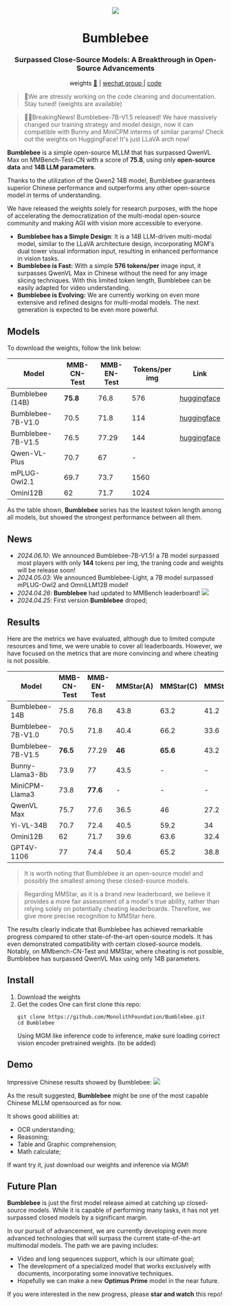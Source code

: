 <div align="center">
<img src="assets/a.png" />
<h1>Bumblebee</h1>
<h3>Surpassed Close-Source Models: A Breakthrough in Open-Source Advancements</h3>
<p align="center">
  weights  <a href="https://huggingface.co/MonolithFoundation/Bumblebee">🤗</a> | <a href="https://github.com/MonolithFoundation/Bumblebee/issues/1"> wechat group </a> | <a href="https://github.com/MonolithFoundation/Bumblebee"> code </a>
</p>

</div>

> 👷We are stressly working on the code cleaning and documentation. Stay tuned! (weights are available)

> 🎉🎉BreakingNews! Bumblebee-7B-V1.5 released! We have massively changed our training strategy and model design, now it can compatible with Bunny and MiniCPM interms of similar params! Check out the weights on HuggingFace! It's just LLaVA arch now! 

**Bumblebee** is a simple open-source MLLM that has surpassed QwenVL Max on MMBench-Test-CN with a score of **75.8**, using only **open-source data** and **14B LLM parameters**.

Thanks to the utilization of the Qwen2 14B model, Bumblebee guarantees superior Chinese performance and outperforms any other open-source model in terms of understanding.

We have released the weights solely for research purposes, with the hope of accelerating the democratization of the multi-modal open-source community and making AGI with vision more accessible to everyone.

- **Bumblebee has a Simple Design**: It is a 14B LLM-driven multi-modal model, similar to the LLaVA architecture design, incorporating MGM's dual tower visual information input, resulting in enhanced performance in vision tasks.
- **Bumblebee is Fast:** With a simple **576 tokens/per** image input, it surpasses QwenVL Max in Chinese without the need for any image slicing techniques. With this limited token length, Bumblebee can be easily adapted for video understanding.
- **Bumblebee is Evolving:** We are currently working on even more extensive and refined designs for multi-modal models. The next generation is expected to be even more powerful.

## Models

To download the weights, follow the link below:

| Model             | MMB-CN-Test | MMB-EN-Test | Tokens/per img | Link                                                                       |
| ----------------- | ----------- | ----------- | -------------- | -------------------------------------------------------------------------- |
| Bumblebee (14B)   | **75.8**    | 76.8        | 576            | [huggingface](https://huggingface.co/MonolithFoundation/Bumblebee)         |
| Bumblebee-7B-V1.0 | 70.5        | 71.8        | 114            | [huggingface](https://huggingface.co/MonolithFoundation/Bumblebee-Light)   |
| Bumblebee-7B-V1.5 | 76.5        | 77.29       | 144            | [huggingface](https://huggingface.co/MonolithFoundation/Bumblebee-7B-V1.5) |
| Qwen-VL-Plus      | 70.7        | 67          | -              |                                                                            |
| mPLUG-Owl2.1      | 69.7        | 73.7        | 1560           |                                                                            |
| Omini12B          | 62          | 71.7        | 1024           |                                                                            |

As the table shown, **Bumblebee** series has the leastest token length among all models, but showed the strongest performance between all them.

## News

- _2024.06.10_: We announced Bumblebee-7B-V1.5! a 7B model surpassed most players with only **144** tokens per img, the traning code and weights will be release soon!
- _2024.05.03_: We announced Bumblebee-Light, a 7B model surpassed mPLUG-Owl2 and OmniLLM12B model!
- _2024.04.26_: **Bumblebee** had updated to MMBench leaderboard!
  ![](assets/board.jpg)
- _2024.04.25_: First version **Bumblebee** droped;

## Results

Here are the metrics we have evaluated, although due to limited compute resources and time, we were unable to cover all leaderboards. However, we have focused on the metrics that are more convincing and where cheating is not possible.

| Model             | MMB-CN-Test | MMB-EN-Test | MMStar(A) | MMStar(C) | MMStar(F) |
| ----------------- | ----------- | ----------- | --------- | --------- | --------- |
| Bumblebee-14B     | 75.8        | 76.8        | 43.8      | 63.2      | 41.2      |
| Bumblebee-7B-V1.0 | 70.5        | 71.8        | 40.4      | 66.2      | 33.6      |
| Bumblebee-7B-V1.5 | **76.5**    | 77.29       | **46**    | **65.6**  | 43.2      |
| Bunny-Llama3-8b   | 73.9        | 77          | 43.5      | -         | -         |
| MiniCPM-Llama3    | 73.8        | **77.6**    | -         | -         | -         |
| QwenVL Max        | 75.7        | 77.6        | 36.5      | 46        | 27.2      |
| Yi-VL-34B         | 70.7        | 72.4        | 40.5      | 59.2      | 34        |
| Omini12B          | 62          | 71.7        | 39.6      | 63.6      | 32.4      |
| GPT4V-1106        | 77          | 74.4        | 50.4      | 65.2      | 38.8      |

> It is worth noting that Bumblebee is an open-source model and possibly the smallest among these closed-source models.

> Regarding MMStar, as it is a brand new leaderboard, we believe it provides a more fair assessment of a model's true ability, rather than relying solely on potentially cheating leaderboards. Therefore, we give more precise recognition to MMStar here.

The results clearly indicate that Bumblebee has achieved remarkable progress compared to other state-of-the-art open-source models. It has even demonstrated compatibility with certain closed-source models. Notably, on MMbench-CN-Test and MMStar, where cheating is not possible, Bumblebee has surpassed QwenVL Max using only 14B parameters.

## Install

1. Download the weights
2. Get the codes
   One can first clone this repo:
   ```
   git clone https://github.com/MonolithFoundation/Bumblebee.git
   cd Bumblebee
   ```
   Using MGM like inference code to inference, make sure loading correct vision encoder pretrained weights. (to be added)

## Demo

Impressive Chinese results showed by Bumblebee:
![](assets/res.webp)

As the result suggested, **Bumblebee** might be one of the most capable Chinese MLLM opensourced as for now.

It shows good abilities at:

- OCR understanding;
- Reasoning;
- Table and Graphic comprehension;
- Math calculate;

If want try it, just download our weights and inference via MGM!

## Future Plan

**Bumblebee** is just the first model release aimed at catching up closed-source models. While it is capable of performing many tasks, it has not yet surpassed closed models by a significant margin.

In our pursuit of advancement, we are currently developing even more advanced technologies that will surpass the current state-of-the-art multimodal models. The path we are paving includes:

- Video and long sequences support, which is our ultimate goal;
- The development of a specialized model that works exclusively with documents, incorporating some innovative techniques.
- Hopefully we can make a new **Optimus Prime** model in the near future.

If you were interested in the new progress, please **star and watch** this repo!
